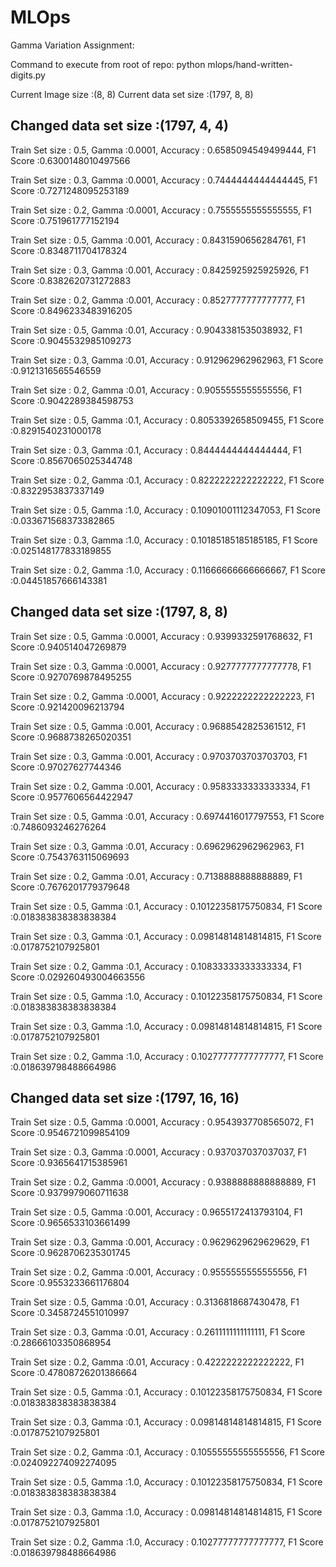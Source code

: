 # MLOps
Gamma Variation Assignment:

Command to execute from root of repo: python mlops/hand-written-digits.py

Current Image size :(8, 8)
Current data set size :(1797, 8, 8)

## Changed data set size :(1797, 4, 4)

Train Set size : 0.5, Gamma :0.0001, Accuracy : 0.6585094549499444, F1 Score :0.6300148010497566

Train Set size : 0.3, Gamma :0.0001, Accuracy : 0.7444444444444445, F1 Score :0.7271248095253189

Train Set size : 0.2, Gamma :0.0001, Accuracy : 0.7555555555555555, F1 Score :0.751961777152194

Train Set size : 0.5, Gamma :0.001, Accuracy : 0.8431590656284761, F1 Score :0.8348711704178324

Train Set size : 0.3, Gamma :0.001, Accuracy : 0.8425925925925926, F1 Score :0.8382620731272883

Train Set size : 0.2, Gamma :0.001, Accuracy : 0.8527777777777777, F1 Score :0.8496233483916205

Train Set size : 0.5, Gamma :0.01, Accuracy : 0.9043381535038932, F1 Score :0.9045532985109273

Train Set size : 0.3, Gamma :0.01, Accuracy : 0.912962962962963, F1 Score :0.9121316565546559

Train Set size : 0.2, Gamma :0.01, Accuracy : 0.9055555555555556, F1 Score :0.9042289384598753

Train Set size : 0.5, Gamma :0.1, Accuracy : 0.8053392658509455, F1 Score :0.8291540231000178

Train Set size : 0.3, Gamma :0.1, Accuracy : 0.8444444444444444, F1 Score :0.8567065025344748

Train Set size : 0.2, Gamma :0.1, Accuracy : 0.8222222222222222, F1 Score :0.8322953837337149

Train Set size : 0.5, Gamma :1.0, Accuracy : 0.10901001112347053, F1 Score :0.033671568373382865

Train Set size : 0.3, Gamma :1.0, Accuracy : 0.10185185185185185, F1 Score :0.025148177833189855

Train Set size : 0.2, Gamma :1.0, Accuracy : 0.11666666666666667, F1 Score :0.04451857666143381

## Changed data set size :(1797, 8, 8)
Train Set size : 0.5, Gamma :0.0001, Accuracy : 0.9399332591768632, F1 Score :0.940514047269879

Train Set size : 0.3, Gamma :0.0001, Accuracy : 0.9277777777777778, F1 Score :0.9270769878495255

Train Set size : 0.2, Gamma :0.0001, Accuracy : 0.9222222222222223, F1 Score :0.921420096213794

Train Set size : 0.5, Gamma :0.001, Accuracy : 0.9688542825361512, F1 Score :0.9688738265020351

Train Set size : 0.3, Gamma :0.001, Accuracy : 0.9703703703703703, F1 Score :0.97027627744346

Train Set size : 0.2, Gamma :0.001, Accuracy : 0.9583333333333334, F1 Score :0.9577606564422947

Train Set size : 0.5, Gamma :0.01, Accuracy : 0.6974416017797553, F1 Score :0.7486093246276264

Train Set size : 0.3, Gamma :0.01, Accuracy : 0.6962962962962963, F1 Score :0.7543763115069693

Train Set size : 0.2, Gamma :0.01, Accuracy : 0.7138888888888889, F1 Score :0.7676201779379648

Train Set size : 0.5, Gamma :0.1, Accuracy : 0.10122358175750834, F1 Score :0.018383838383838384

Train Set size : 0.3, Gamma :0.1, Accuracy : 0.09814814814814815, F1 Score :0.0178752107925801

Train Set size : 0.2, Gamma :0.1, Accuracy : 0.10833333333333334, F1 Score :0.029260493004663556

Train Set size : 0.5, Gamma :1.0, Accuracy : 0.10122358175750834, F1 Score :0.018383838383838384

Train Set size : 0.3, Gamma :1.0, Accuracy : 0.09814814814814815, F1 Score :0.0178752107925801

Train Set size : 0.2, Gamma :1.0, Accuracy : 0.10277777777777777, F1 Score :0.018639798488664986

## Changed data set size :(1797, 16, 16)
Train Set size : 0.5, Gamma :0.0001, Accuracy : 0.9543937708565072, F1 Score :0.9546721099854109

Train Set size : 0.3, Gamma :0.0001, Accuracy : 0.937037037037037, F1 Score :0.9365641715385961

Train Set size : 0.2, Gamma :0.0001, Accuracy : 0.9388888888888889, F1 Score :0.9379979060711638

Train Set size : 0.5, Gamma :0.001, Accuracy : 0.9655172413793104, F1 Score :0.9656533103661499

Train Set size : 0.3, Gamma :0.001, Accuracy : 0.9629629629629629, F1 Score :0.9628706235301745

Train Set size : 0.2, Gamma :0.001, Accuracy : 0.9555555555555556, F1 Score :0.9553233661176804

Train Set size : 0.5, Gamma :0.01, Accuracy : 0.3136818687430478, F1 Score :0.3458724551010997

Train Set size : 0.3, Gamma :0.01, Accuracy : 0.2611111111111111, F1 Score :0.28666103350868954

Train Set size : 0.2, Gamma :0.01, Accuracy : 0.4222222222222222, F1 Score :0.47808726201386664

Train Set size : 0.5, Gamma :0.1, Accuracy : 0.10122358175750834, F1 Score :0.018383838383838384

Train Set size : 0.3, Gamma :0.1, Accuracy : 0.09814814814814815, F1 Score :0.0178752107925801

Train Set size : 0.2, Gamma :0.1, Accuracy : 0.10555555555555556, F1 Score :0.024092274092274095

Train Set size : 0.5, Gamma :1.0, Accuracy : 0.10122358175750834, F1 Score :0.018383838383838384

Train Set size : 0.3, Gamma :1.0, Accuracy : 0.09814814814814815, F1 Score :0.0178752107925801

Train Set size : 0.2, Gamma :1.0, Accuracy : 0.10277777777777777, F1 Score :0.018639798488664986